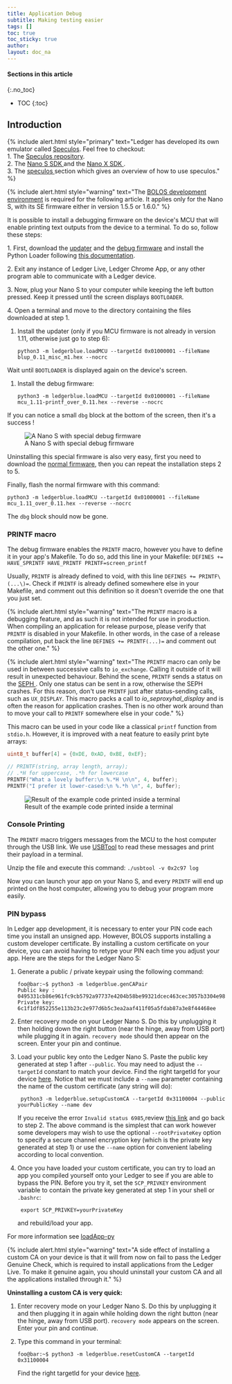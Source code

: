 ```yaml
---
title: Application Debug
subtitle: Making testing easier
tags: []
toc: true
toc_sticky: true
author:
layout: doc_na
---
```


#### Sections in this article
{:.no_toc}
* TOC
{:toc}

## Introduction


<!--  -->
{% include alert.html style="primary" text="Ledger has developed its own emulator called
<a href='https://github.com/LedgerHQ/speculos' class='alert-link'> Speculos</a>. Feel free to checkout:  <br>1.  The <a href='https://github.com/LedgerHQ/speculos' class='alert-link'> Speculos repository</a>. <br>2.  The <a href='https://github.com/LedgerHQ/nanos-secure-sdk' class='alert-link'> Nano S SDK </a> and the
<a href='https://github.com/LedgerHQ/nanox-secure-sdk' class='alert-link'> Nano X SDK </a>.  <br>3.  The <a href='../../SP/i_build/' class='alert-link'> speculos </a> section which gives an overview of how to use speculos." %}
<!--  -->


<!--  -->
{% include alert.html style="warning" text="The <a href='https://blog.ledger.com/unos/docs/NA/u_setup/' class='alert-link'>BOLOS development environment</a> is required for the following article. It applies only for the Nano S, with its SE firmware either in version 1.5.5 or 1.6.0." %}
<!--  -->


It is possible to install a debugging firmware on the device's MCU that will enable printing text outputs from the device to a terminal. To do so, follow these steps:

1\. First, download the [updater](https://drive.google.com/open?id=1pbqIDDuamfsvFuEkduCyOFq8mW0HZmeQ) and the [debug firmware](https://drive.google.com/open?id=1hTZKqlwKjx51vdqda8SRp_80Yx3lPizb) and install the Python Loader following [this documentation](../../PL/01_readme).

2\. Exit any instance of Ledger Live, Ledger Chrome App, or any other program able to communicate with a Ledger device.

3\. Now, plug your Nano S to your computer while keeping the left button pressed. Keep it pressed until the screen displays `BOOTLOADER`.

4\. Open a terminal and move to the directory containing the files downloaded at step 1.

1.  Install the updater (only if you MCU firmware is not already in version 1.11, otherwise just go to step 6):

        python3 -m ledgerblue.loadMCU --targetId 0x01000001 --fileName blup_0.11_misc_m1.hex --nocrc

Wait until `BOOTLOADER` is displayed again on the device's screen.

1.  Install the debug firmware:

        python3 -m ledgerblue.loadMCU --targetId 0x01000001 --fileName mcu_1.11-printf_over_0.11.hex --reverse --nocrc

If you can notice a small `dbg` block at the bottom of the screen, then it's a success !

<!-- ------------- Image ------------- -->
<!-- --------------------------------- -->
<figure>
<img src="../images/debug_nano.jpg" class="align-center" alt="A Nano S with special debug firmware" /><figcaption aria-hidden="true">A Nano S with special debug firmware</figcaption>
</figure>

Uninstalling this special firmware is also very easy, first you need to download the [normal firmware](https://drive.google.com/open?id=1YfdU1dNycojdtuKU_hHctLFzJZzhDFuY), then you can repeat the installation steps 2 to 5.

Finally, flash the normal firmware with this command:

    python3 -m ledgerblue.loadMCU --targetId 0x01000001 --fileName mcu_1.11_over_0.11.hex --reverse --nocrc

The `dbg` block should now be gone.

### PRINTF macro

The debug firmware enables the `PRINTF` macro, however you have to define it in your app's Makefile. To do so, add this line in your Makefile: `DEFINES += HAVE_SPRINTF HAVE_PRINTF PRINTF=screen_printf`

Usually, `PRINTF` is already defined to void, with this line `DEFINES += PRINTF\(...\)=`. Check if `PRINTF` is already defined somewhere else in your Makefile, and comment out this definition so it doesn't override the one that you just set.

<!--  -->
{% include alert.html style="warning" text="The <code>PRINTF</code> macro is a debugging feature, and as such it is not intended for use in production. When compiling an application for release purpose, please verify that <code>PRINTF</code> is disabled in your Makefile. In other words, in the case of a release compilation, put back the line <code>DEFINES += PRINTF\(...\)=</code> and comment out the other one." %}
<!--  -->

<!--  -->
{% include alert.html style="warning" text="The <code>PRINTF</code> macro can only be used in between successive calls to <code>io_exchange</code>. Calling it outside of it will result in unexpected behaviour. Behind the scene, <code>PRINTF</code> sends a status on the <a href='../b_hardware_architecture/#seproxyhal' class='alert-link'> SEPH </a>. Only one status can be sent in a row, otherwise the SEPH crashes. For this reason, don't use <code>PRINTF</code> just after status-sending calls, such as <code>UX_DISPLAY</code>. This macro packs a call to <i>io_seproxyhal_display</i> and is often the reason for application crashes. Then is no other work around than to move your call to <code>PRINTF</code> somewhere else in your code." %}
<!--  -->


This macro can be used in your code like a classical `printf` function from `stdio.h`. However, it is improved with a neat feature to easily print byte arrays:

``` c++
uint8_t buffer[4] = {0xDE, 0xAD, 0xBE, 0xEF};

// PRINTF(string, array length, array);
// .*H for uppercase, .*h for lowercase
PRINTF("What a lovely buffer:\n %.*H \n\n", 4, buffer);
PRINTF("I prefer it lower-cased:\n %.*h \n", 4, buffer);
```

<!-- ------------- Image ------------- -->
<!-- --------------------------------- -->
<figure>
<img src="../images/deadbeef.png" class="align-center" alt="Result of the example code printed inside a terminal" /><figcaption aria-hidden="true">Result of the example code printed inside a terminal</figcaption>
</figure>

### Console Printing

The `PRINTF` macro triggers messages from the MCU to the host computer through the USB link. We use [USBTool](https://drive.google.com/open?id=16D5vlrbczmBxqpDJml6QUV0RGWs7aZeZ) to read these messages and print their payload in a terminal.

Unzip the file and execute this command: `./usbtool -v 0x2c97 log`

Now you can launch your app on your Nano S, and every `PRINTF` will end up printed on the host computer, allowing you to debug your program more easily.

### PIN bypass

In Ledger app development, it is necessary to enter your PIN code each time you install an unsigned app. However, BOLOS supports installing a custom developer certificate. By installing a custom certificate on your device, you can avoid having to retype your PIN each time you adjust your app. Here are the steps for the Ledger Nano S:

1.  Generate a public / private keypair using the following command:

        foo@bar:~$ python3 -m ledgerblue.genCAPair
        Public key : 0495331cb86e961fc9cb5792a97737e4204b58be99321dcec463cec3057b3304e9875614004e6e540ab0610a1339fae22df6f6f3ec594912b409d69b72f0eaf390
        Private key: 6c1f1df852255e113b23c2e977d6b5c3ea2aaf411f05a5fdab87a3e8f44468ee

2. Enter recovery mode on your Ledger Nano S. Do this by unplugging it then holding down the right button (near the hinge, away from USB port) while plugging it in again. `recovery mode` should then appear on the screen. Enter your pin and continue.

3. Load your public key onto the Ledger Nano S. Paste the public key generated at step 1 after `--public`. You may need to adjust the `--targetId` constant to match your device. Find the right targetId for your device [here](https://gist.github.com/TamtamHero/b7651ffe6f1e485e3886bf4aba673348). Notice that we must include a `--name` parameter containing the name of the custom certificate (any string will do):

        python3 -m ledgerblue.setupCustomCA --targetId 0x31100004 --public yourPublicKey --name dev

    If you receive the error `Invalid status 6985`,review [this link](https://github.com/LedgerHQ/blue-loader-python/issues/42) and go back to step 2. The above command is the simplest that can work however some developers may wish to use the optional `--rootPrivateKey` option to specify a secure channel encryption key (which is the private key generated at step 1) or use the `--name` option for convenient labeling according to local convention.

4. Once you have loaded your custom certificate, you can try to load an app you compiled yourself onto your Ledger to see if you are able to bypass the PIN. Before you try it, set the `SCP_PRIVKEY` environment variable to contain the private key generated at step 1 in your shell or `.bashrc`:

        export SCP_PRIVKEY=yourPrivateKey

    and rebuild/load your app.

For more information see [loadApp-py](https://ledger.readthedocs.io/projects/blue-loader-python/en/0.1.16/script_reference.html#loadapp-py)


<!--  -->
{% include alert.html style="warning" text="A side effect of installing a custom CA on your device is that it will from now on fail to pass the Ledger Genuine Check, which is required to install applications from the Ledger Live. To make it genuine again, you should uninstall your custom CA and all the applications installed through it." %}
<!--  -->

**Uninstalling a custom CA is very quick:**

1. Enter recovery mode on your Ledger Nano S. Do this by unplugging it and then plugging it in again while holding down the right button (near the hinge, away from USB port). `recovery mode` appears on the screen. Enter your pin and continue.

2.  Type this command in your terminal:

        foo@bar:~$ python3 -m ledgerblue.resetCustomCA --targetId 0x31100004

    Find the right targetId for your device [here](https://gist.github.com/TamtamHero/b7651ffe6f1e485e3886bf4aba673348).
